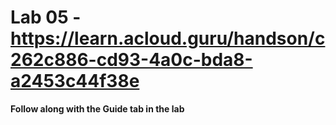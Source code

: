# Lab 05 - https://learn.acloud.guru/handson/c262c886-cd93-4a0c-bda8-a2453c44f38e

**Follow along with the Guide tab in the lab**
